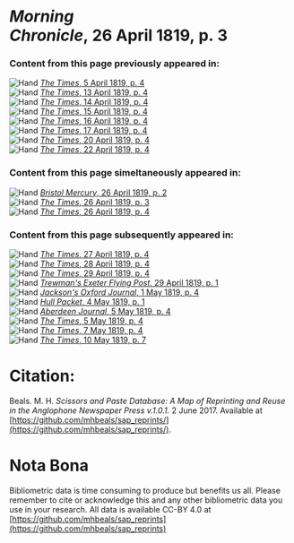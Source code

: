 # *Morning Chronicle*, 26 April 1819, p. 3  
  
### Content from this page previously appeared in:  
![Hand](http://scissorsandpaste.net/wp-content/uploads/2017/06/smallhandpointer.png) [*The Times*, 5 April 1819, p. 4](https://mhbeals.github.io/sap_html/The-Times/The-Times-5-April-1819-p-4)  
![Hand](http://scissorsandpaste.net/wp-content/uploads/2017/06/smallhandpointer.png) [*The Times*, 13 April 1819, p. 4](https://mhbeals.github.io/sap_html/The-Times/The-Times-13-April-1819-p-4)  
![Hand](http://scissorsandpaste.net/wp-content/uploads/2017/06/smallhandpointer.png) [*The Times*, 14 April 1819, p. 4](https://mhbeals.github.io/sap_html/The-Times/The-Times-14-April-1819-p-4)  
![Hand](http://scissorsandpaste.net/wp-content/uploads/2017/06/smallhandpointer.png) [*The Times*, 15 April 1819, p. 4](https://mhbeals.github.io/sap_html/The-Times/The-Times-15-April-1819-p-4)  
![Hand](http://scissorsandpaste.net/wp-content/uploads/2017/06/smallhandpointer.png) [*The Times*, 16 April 1819, p. 4](https://mhbeals.github.io/sap_html/The-Times/The-Times-16-April-1819-p-4)  
![Hand](http://scissorsandpaste.net/wp-content/uploads/2017/06/smallhandpointer.png) [*The Times*, 17 April 1819, p. 4](https://mhbeals.github.io/sap_html/The-Times/The-Times-17-April-1819-p-4)  
![Hand](http://scissorsandpaste.net/wp-content/uploads/2017/06/smallhandpointer.png) [*The Times*, 20 April 1819, p. 4](https://mhbeals.github.io/sap_html/The-Times/The-Times-20-April-1819-p-4)  
![Hand](http://scissorsandpaste.net/wp-content/uploads/2017/06/smallhandpointer.png) [*The Times*, 22 April 1819, p. 4](https://mhbeals.github.io/sap_html/The-Times/The-Times-22-April-1819-p-4)  
  
### Content from this page simeltaneously appeared in:  
![Hand](http://scissorsandpaste.net/wp-content/uploads/2017/06/smallhandpointer.png) [*Bristol Mercury*, 26 April 1819, p. 2](https://mhbeals.github.io/sap_html/Bristol-Mercury/Bristol-Mercury-26-April-1819-p-2)  
![Hand](http://scissorsandpaste.net/wp-content/uploads/2017/06/smallhandpointer.png) [*The Times*, 26 April 1819, p. 3](https://mhbeals.github.io/sap_html/The-Times/The-Times-26-April-1819-p-3)  
![Hand](http://scissorsandpaste.net/wp-content/uploads/2017/06/smallhandpointer.png) [*The Times*, 26 April 1819, p. 4](https://mhbeals.github.io/sap_html/The-Times/The-Times-26-April-1819-p-4)  
  
### Content from this page subsequently appeared in:  
![Hand](http://scissorsandpaste.net/wp-content/uploads/2017/06/smallhandpointer.png) [*The Times*, 27 April 1819, p. 4](https://mhbeals.github.io/sap_html/The-Times/The-Times-27-April-1819-p-4)  
![Hand](http://scissorsandpaste.net/wp-content/uploads/2017/06/smallhandpointer.png) [*The Times*, 28 April 1819, p. 4](https://mhbeals.github.io/sap_html/The-Times/The-Times-28-April-1819-p-4)  
![Hand](http://scissorsandpaste.net/wp-content/uploads/2017/06/smallhandpointer.png) [*The Times*, 29 April 1819, p. 4](https://mhbeals.github.io/sap_html/The-Times/The-Times-29-April-1819-p-4)  
![Hand](http://scissorsandpaste.net/wp-content/uploads/2017/06/smallhandpointer.png) [*Trewman's Exeter Flying Post*, 29 April 1819, p. 1](https://mhbeals.github.io/sap_html/Trewman's-Exeter-Flying-Post/Trewman's-Exeter-Flying-Post-29-April-1819-p-1)  
![Hand](http://scissorsandpaste.net/wp-content/uploads/2017/06/smallhandpointer.png) [*Jackson's Oxford Journal*, 1 May 1819, p. 4](https://mhbeals.github.io/sap_html/Jackson's-Oxford-Journal/Jackson's-Oxford-Journal-1-May-1819-p-4)  
![Hand](http://scissorsandpaste.net/wp-content/uploads/2017/06/smallhandpointer.png) [*Hull Packet*, 4 May 1819, p. 1](https://mhbeals.github.io/sap_html/Hull-Packet/Hull-Packet-4-May-1819-p-1)  
![Hand](http://scissorsandpaste.net/wp-content/uploads/2017/06/smallhandpointer.png) [*Aberdeen Journal*, 5 May 1819, p. 4](https://mhbeals.github.io/sap_html/Aberdeen-Journal/Aberdeen-Journal-5-May-1819-p-4)  
![Hand](http://scissorsandpaste.net/wp-content/uploads/2017/06/smallhandpointer.png) [*The Times*, 5 May 1819, p. 4](https://mhbeals.github.io/sap_html/The-Times/The-Times-5-May-1819-p-4)  
![Hand](http://scissorsandpaste.net/wp-content/uploads/2017/06/smallhandpointer.png) [*The Times*, 7 May 1819, p. 4](https://mhbeals.github.io/sap_html/The-Times/The-Times-7-May-1819-p-4)  
![Hand](http://scissorsandpaste.net/wp-content/uploads/2017/06/smallhandpointer.png) [*The Times*, 10 May 1819, p. 7](https://mhbeals.github.io/sap_html/The-Times/The-Times-10-May-1819-p-7)  


# Citation: 

Beals. M. H. *Scissors and Paste Database: A Map of Reprinting and Reuse in the Anglophone Newspaper Press v.1.0.1.* 2 June 2017. Available at [https://github.com/mhbeals/sap_reprints/](https://github.com/mhbeals/sap_reprints/). 

# Nota Bona

Bibliometric data is time consuming to produce but benefits us all. Please remember to cite or acknowledge this and any other bibliometric data you use in your research. All data is available CC-BY 4.0 at [https://github.com/mhbeals/sap_reprints](https://github.com/mhbeals/sap_reprints)